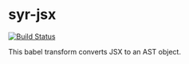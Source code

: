 # syr-jsx

[![Build Status](https://travis-ci.org/syrjs/jsx.svg?branch=master)](https://travis-ci.org/syrjs/jsx)

This babel transform converts JSX to an AST object.
